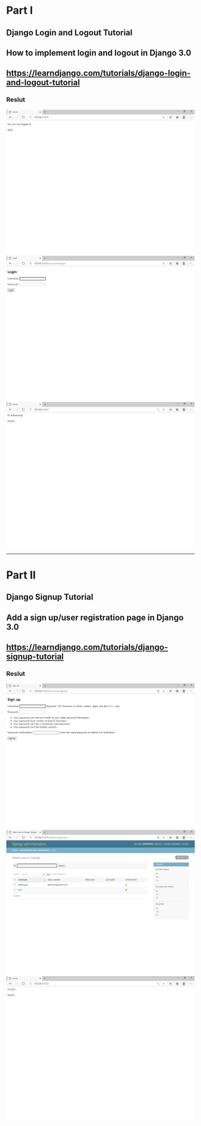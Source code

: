 # Part I
## Django Login and Logout Tutorial
## How to implement login and logout in Django 3.0
## https://learndjango.com/tutorials/django-login-and-logout-tutorial
### Reslut
<img src="https://github.com/ankiwoong/Django_Auth_Tutorial/blob/master/Screenshot/main1.png?raw=true">
<img src="https://github.com/ankiwoong/Django_Auth_Tutorial/blob/master/Screenshot/loginpage.png?raw=true">
<img src="https://github.com/ankiwoong/Django_Auth_Tutorial/blob/master/Screenshot/main2.png?raw=true">

---

# Part II
## Django Signup Tutorial
## Add a sign up/user registration page in Django 3.0
## https://learndjango.com/tutorials/django-signup-tutorial
### Reslut
<img src="https://github.com/ankiwoong/Django_Auth_Tutorial/blob/master/Screenshot/signup.png?raw=true">
<img src="https://github.com/ankiwoong/Django_Auth_Tutorial/blob/master/Screenshot/adminpage.png?raw=true">
<img src="https://github.com/ankiwoong/Django_Auth_Tutorial/blob/master/Screenshot/main3.png?raw=true">
